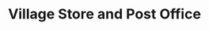 ---
title: "Village Store and Post Office"
url: /tomintoul/village-store-and-post-office/
shop: convenience
---